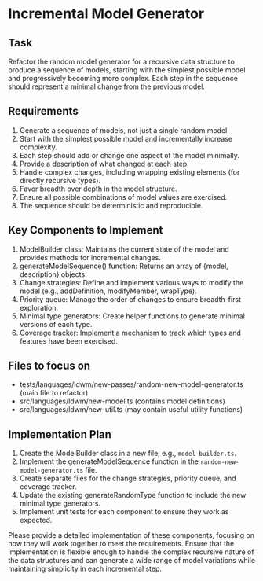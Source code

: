 # Incremental Model Generator

## Task

Refactor the random model generator for a recursive data structure to produce a sequence of models, starting with the simplest possible model and progressively becoming more complex. Each step in the sequence should represent a minimal change from the previous model.

## Requirements

1. Generate a sequence of models, not just a single random model.
2. Start with the simplest possible model and incrementally increase complexity.
3. Each step should add or change one aspect of the model minimally.
4. Provide a description of what changed at each step.
5. Handle complex changes, including wrapping existing elements (for directly recursive types).
6. Favor breadth over depth in the model structure.
7. Ensure all possible combinations of model values are exercised.
8. The sequence should be deterministic and reproducible.

## Key Components to Implement

1. ModelBuilder class: Maintains the current state of the model and provides methods for incremental changes.
2. generateModelSequence() function: Returns an array of {model, description} objects.
3. Change strategies: Define and implement various ways to modify the model (e.g., addDefinition, modifyMember, wrapType).
4. Priority queue: Manage the order of changes to ensure breadth-first exploration.
5. Minimal type generators: Create helper functions to generate minimal versions of each type.
6. Coverage tracker: Implement a mechanism to track which types and features have been exercised.

## Files to focus on

-   tests/languages/ldwm/new-passes/random-new-model-generator.ts (main file to refactor)
-   src/languages/ldwm/new-model.ts (contains model definitions)
-   src/languages/ldwm/new-util.ts (may contain useful utility functions)

## Implementation Plan

1. Create the ModelBuilder class in a new file, e.g., `model-builder.ts`.
2. Implement the generateModelSequence function in the `random-new-model-generator.ts` file.
3. Create separate files for the change strategies, priority queue, and coverage tracker.
4. Update the existing generateRandomType function to include the new minimal type generators.
5. Implement unit tests for each component to ensure they work as expected.

Please provide a detailed implementation of these components, focusing on how they will work together to meet the requirements. Ensure that the implementation is flexible enough to handle the complex recursive nature of the data structures and can generate a wide range of model variations while maintaining simplicity in each incremental step.
